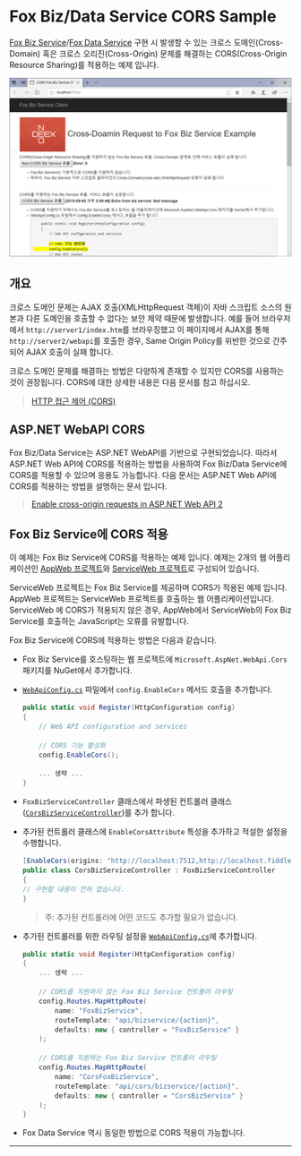 # Fox Biz/Data Service CORS Sample

[Fox Biz Service](https://github.com/NeoDEEX/manual/tree/master/webservice/bizservice)/[Fox Data Service](https://github.com/NeoDEEX/manual/tree/master/webservice/dataservice) 구현 시 발생할 수 있는 크로스 도메인(Cross-Domain) 혹은 크로스 오리진(Cross-Origin) 문제를 해결하는 CORS(Cross-Origin Resource Sharing)를 적용하는 예제 입니다.

![Fox Biz/Data Service CORS Sample](./images/cors_sample.png)

## 개요

크로스 도메인 문제는 AJAX 호출(XMLHttpRequest 객체)이 자바 스크립트 소스의 원본과 다른 도메인을 호출할 수 없다는 보안 제약 때문에 발생합니다. 예를 들어 브라우저에서 `http://server1/index.htm`를 브라우징했고 이 페이지에서 AJAX를 통해 `http://server2/webapi`를 호출한 경우, Same Origin Policy를 위반한 것으로 간주되어 AJAX 호출이 실패 합니다.

크로스 도메인 문제를 해결하는 방법은 다양하게 존재할 수 있지만 CORS를 사용하는 것이 권장됩니다. CORS에 대한 상세한 내용은 다음 문서를 참고 하십시오.

> [HTTP 접근 제어 (CORS)](https://developer.mozilla.org/ko/docs/Web/HTTP/Access_control_CORS)

## ASP.NET WebAPI CORS

Fox Biz/Data Service는 ASP.NET WebAPI를 기반으로 구현되었습니다. 따라서 ASP.NET Web API에 CORS를 적용하는 방법을 사용하여 Fox Biz/Data Service에 CORS를 적용할 수 있으며 응용도 가능합니다. 다음 문서는 ASP.NET Web API에 CORS를 적용하는 방법을 설명하는 문서 입니다.

> [Enable cross-origin requests in ASP.NET Web API 2](https://docs.microsoft.com/en-us/aspnet/web-api/overview/security/enabling-cross-origin-requests-in-web-api)

## Fox Biz Service에 CORS 적용

이 예제는 Fox Biz Service에 CORS를 적용하는 예제 입니다. 예제는  2개의 웹 어플리케이션인 [AppWeb 프로젝트](./AppWeb)와 [ServiceWeb 프로젝트](./ServiceWeb)로 구성되어 있습니다.

ServiceWeb 프로젝트는 Fox Biz Service를 제공하며 CORS가 적용된 예제 입니다. AppWeb 프로젝트는 ServiceWeb 프로젝트를 호출하는 웹 어플리케이션입니다. ServiceWeb 에 CORS가 적용되지 않은 경우, AppWeb에서 ServiceWeb의 Fox Biz Service를 호출하는 JavaScript는 오류를 유발합니다.

Fox Biz Service에 CORS에 적용하는 방법은 다음과 같습니다.

* Fox Biz Service를 호스팅하는 웹 프로젝트에 `Microsoft.AspNet.WebApi.Cors` 패키지를 NuGet에서 추가합니다.

* [`WebApiConfig.cs`](./ServiceWeb/App_Start/WebApiConfig.cs) 파일에서 `config.EnableCors` 메서드 호출을 추가합니다.

    ```cs
    public static void Register(HttpConfiguration config)
    {
        // Web API configuration and services

        // CORS 기능 활성화
        config.EnableCors();

        ... 생략 ...
    }
    ```

* `FoxBizServiceController` 클래스에서 파생된 컨트롤러 클래스([`CorsBizServiceController`](./ServiceWeb/Controllers/CorsBizServiceController.cs))를 추가 합니다.

* 추가된 컨트롤러 클래스에 `EnableCorsAttribute` 특성을 추가하고 적설한 설정을 수행합니다.

    ```CS
    [EnableCors(origins: "http://localhost:7512,http://localhost.fiddler:7512", headers: "*", methods: "*")]
    public class CorsBizServiceController : FoxBizServiceController
    {
    // 구현할 내용이 전혀 없습니다.
    }
    ```

    > 주: 추가된 컨트롤러에 어떤 코드도 추가할 필요가 없습니다.

* 추가된 컨트롤러를 위한 라우팅 설정을 [`WebApiConfig.cs`](./ServiceWeb/App_Start/WebApiConfig.cs)에 추가합니다.

    ```cs
    public static void Register(HttpConfiguration config)
    {
        ... 생략 ...

        // CORS를 지원하지 않는 Fox Biz Service 컨트롤러 라우팅
        config.Routes.MapHttpRoute(
            name: "FoxBizService",
            routeTemplate: "api/bizservice/{action}",
            defaults: new { controller = "FoxBizService" }
        );

        // CORS를 지원하는 Fox Biz Service 컨트롤러 라우팅
        config.Routes.MapHttpRoute(
            name: "CorsFoxBizService",
            routeTemplate: "api/cors/bizservice/{action}",
            defaults: new { controller = "CorsBizService" }
        );
    }
    ```

* Fox Data Service 역시 동일한 방법으로 CORS 적용이 가능합니다.

---
